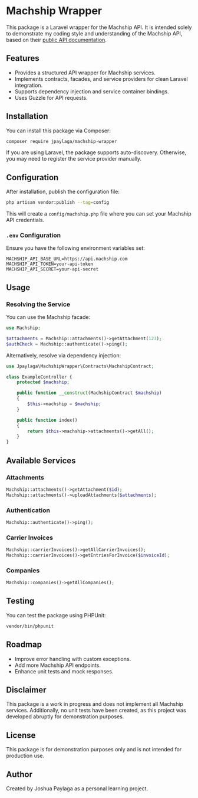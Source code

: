 # Machship Wrapper

This package is a Laravel wrapper for the Machship API. It is intended solely to demonstrate my coding style and understanding of the Machship API, based on their [public API documentation](https://live.machship.com/swagger/index.html).

## Features
- Provides a structured API wrapper for Machship services.
- Implements contracts, facades, and service providers for clean Laravel integration.
- Supports dependency injection and service container bindings.
- Uses Guzzle for API requests.

## Installation

You can install this package via Composer:

```bash
composer require jpaylaga/machship-wrapper
```

If you are using Laravel, the package supports auto-discovery. Otherwise, you may need to register the service provider manually.

## Configuration

After installation, publish the configuration file:

```bash
php artisan vendor:publish --tag=config
```

This will create a `config/machship.php` file where you can set your Machship API credentials.

### `.env` Configuration
Ensure you have the following environment variables set:

```
MACHSHIP_API_BASE_URL=https://api.machship.com
MACHSHIP_API_TOKEN=your-api-token
MACHSHIP_API_SECRET=your-api-secret
```

## Usage

### Resolving the Service
You can use the Machship facade:

```php
use Machship;

$attachments = Machship::attachments()->getAttachment(123);
$authCheck = Machship::authenticate()->ping();
```

Alternatively, resolve via dependency injection:

```php
use Jpaylaga\MachshipWrapper\Contracts\MachshipContract;

class ExampleController {
    protected $machship;

    public function __construct(MachshipContract $machship)
    {
        $this->machship = $machship;
    }

    public function index()
    {
        return $this->machship->attachments()->getAll();
    }
}
```

## Available Services

### Attachments
```php
Machship::attachments()->getAttachment($id);
Machship::attachments()->uploadAttachments($attachments);
```

### Authentication
```php
Machship::authenticate()->ping();
```

### Carrier Invoices
```php
Machship::carrierInvoices()->getAllCarrierInvoices();
Machship::carrierInvoices()->getEntriesForInvoice($invoiceId);
```

### Companies
```php
Machship::companies()->getAllCompanies();
```

## Testing

You can test the package using PHPUnit:

```bash
vendor/bin/phpunit
```

## Roadmap
- Improve error handling with custom exceptions.
- Add more Machship API endpoints.
- Enhance unit tests and mock responses.

## Disclaimer
This package is a work in progress and does not implement all Machship services. Additionally, no unit tests have been created, as this project was developed abruptly for demonstration purposes.

## License
This package is for demonstration purposes only and is not intended for production use.

## Author
Created by Joshua Paylaga as a personal learning project.

